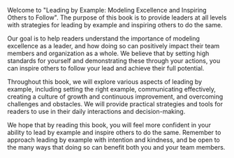 
Welcome to "Leading by Example: Modeling Excellence and Inspiring Others to Follow". The purpose of this book is to provide leaders at all levels with strategies for leading by example and inspiring others to do the same.

Our goal is to help readers understand the importance of modeling excellence as a leader, and how doing so can positively impact their team members and organization as a whole. We believe that by setting high standards for yourself and demonstrating these through your actions, you can inspire others to follow your lead and achieve their full potential.

Throughout this book, we will explore various aspects of leading by example, including setting the right example, communicating effectively, creating a culture of growth and continuous improvement, and overcoming challenges and obstacles. We will provide practical strategies and tools for readers to use in their daily interactions and decision-making.

We hope that by reading this book, you will feel more confident in your ability to lead by example and inspire others to do the same. Remember to approach leading by example with intention and kindness, and be open to the many ways that doing so can benefit both you and your team members.

